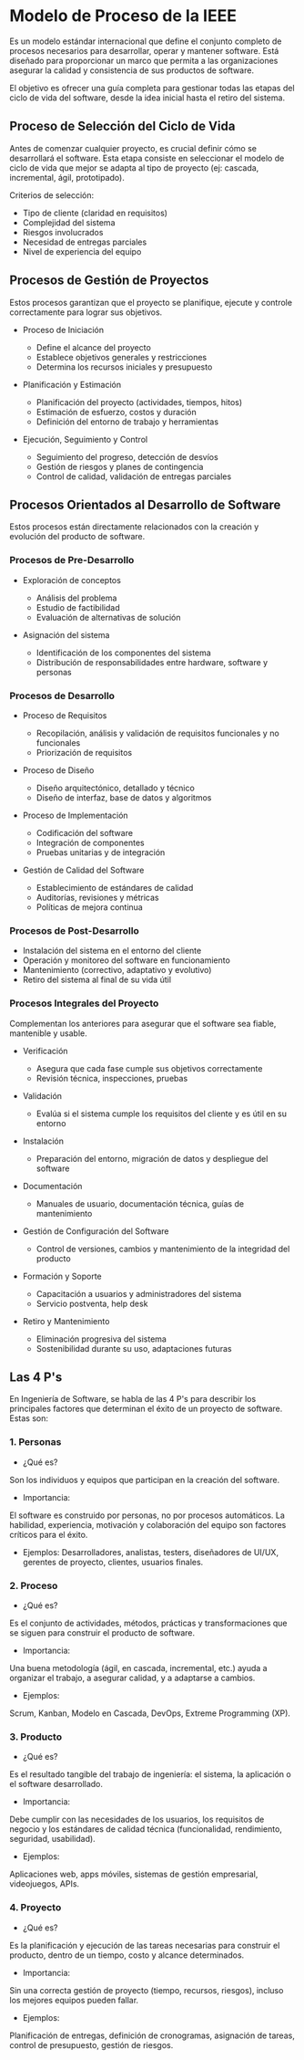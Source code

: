 # Modelo de Proceso de la IEEE

Es un modelo estándar internacional que define el conjunto completo de procesos necesarios para desarrollar, operar y mantener software. Está diseñado para proporcionar un marco que permita a las organizaciones asegurar la calidad y consistencia de sus productos de software.

El objetivo es ofrecer una guía completa para gestionar todas las etapas del ciclo de vida del software, desde la idea inicial hasta el retiro del sistema.

## Proceso de Selección del Ciclo de Vida

Antes de comenzar cualquier proyecto, es crucial definir cómo se desarrollará el software. Esta etapa consiste en seleccionar el modelo de ciclo de vida que mejor se adapta al tipo de proyecto (ej: cascada, incremental, ágil, prototipado).

Criterios de selección:

- Tipo de cliente (claridad en requisitos)
- Complejidad del sistema
- Riesgos involucrados
- Necesidad de entregas parciales
- Nivel de experiencia del equipo

## Procesos de Gestión de Proyectos

Estos procesos garantizan que el proyecto se planifique, ejecute y controle correctamente para lograr sus objetivos.

- Proceso de Iniciación
    - Define el alcance del proyecto
    - Establece objetivos generales y restricciones
    - Determina los recursos iniciales y presupuesto

- Planificación y Estimación
    - Planificación del proyecto (actividades, tiempos, hitos)
    - Estimación de esfuerzo, costos y duración
    - Definición del entorno de trabajo y herramientas

- Ejecución, Seguimiento y Control
    - Seguimiento del progreso, detección de desvíos
    - Gestión de riesgos y planes de contingencia
    - Control de calidad, validación de entregas parciales

## Procesos Orientados al Desarrollo de Software

Estos procesos están directamente relacionados con la creación y evolución del producto de software.

### Procesos de Pre-Desarrollo

- Exploración de conceptos
    - Análisis del problema
    - Estudio de factibilidad
    - Evaluación de alternativas de solución

- Asignación del sistema
    - Identificación de los componentes del sistema
    - Distribución de responsabilidades entre hardware, software y personas

### Procesos de Desarrollo

- Proceso de Requisitos
    - Recopilación, análisis y validación de requisitos funcionales y no funcionales
    - Priorización de requisitos

- Proceso de Diseño
    - Diseño arquitectónico, detallado y técnico
    - Diseño de interfaz, base de datos y algoritmos

- Proceso de Implementación
    - Codificación del software
    - Integración de componentes
    - Pruebas unitarias y de integración

- Gestión de Calidad del Software
    - Establecimiento de estándares de calidad
    - Auditorías, revisiones y métricas
    - Políticas de mejora continua

### Procesos de Post-Desarrollo

- Instalación del sistema en el entorno del cliente
- Operación y monitoreo del software en funcionamiento
- Mantenimiento (correctivo, adaptativo y evolutivo)
- Retiro del sistema al final de su vida útil

### Procesos Integrales del Proyecto

Complementan los anteriores para asegurar que el software sea fiable, mantenible y usable.

- Verificación
    - Asegura que cada fase cumple sus objetivos correctamente
    - Revisión técnica, inspecciones, pruebas

- Validación
    - Evalúa si el sistema cumple los requisitos del cliente y es útil en su entorno

- Instalación
    - Preparación del entorno, migración de datos y despliegue del software

- Documentación
    - Manuales de usuario, documentación técnica, guías de mantenimiento

- Gestión de Configuración del Software
    - Control de versiones, cambios y mantenimiento de la integridad del producto

- Formación y Soporte
    - Capacitación a usuarios y administradores del sistema
    - Servicio postventa, help desk

- Retiro y Mantenimiento
    - Eliminación progresiva del sistema
    - Sostenibilidad durante su uso, adaptaciones futuras

## Las 4 P's

En Ingeniería de Software, se habla de las 4 P's para describir los principales factores que determinan el éxito de un proyecto de software. Estas son:

### 1. Personas

- ¿Qué es?

Son los individuos y equipos que participan en la creación del software.

- Importancia:

El software es construido por personas, no por procesos automáticos. La habilidad, experiencia, motivación y colaboración del equipo son factores críticos para el éxito.

- Ejemplos:
Desarrolladores, analistas, testers, diseñadores de UI/UX, gerentes de proyecto, clientes, usuarios finales.

### 2. Proceso

- ¿Qué es?

Es el conjunto de actividades, métodos, prácticas y transformaciones que se siguen para construir el producto de software.

- Importancia:

Una buena metodología (ágil, en cascada, incremental, etc.) ayuda a organizar el trabajo, a asegurar calidad, y a adaptarse a cambios.

- Ejemplos:

Scrum, Kanban, Modelo en Cascada, DevOps, Extreme Programming (XP).

### 3. Producto

- ¿Qué es?

Es el resultado tangible del trabajo de ingeniería: el sistema, la aplicación o el software desarrollado.

- Importancia:

Debe cumplir con las necesidades de los usuarios, los requisitos de negocio y los estándares de calidad técnica (funcionalidad, rendimiento, seguridad, usabilidad).

- Ejemplos:

Aplicaciones web, apps móviles, sistemas de gestión empresarial, videojuegos, APIs.

### 4. Proyecto

- ¿Qué es?

Es la planificación y ejecución de las tareas necesarias para construir el producto, dentro de un tiempo, costo y alcance determinados.

- Importancia:

Sin una correcta gestión de proyecto (tiempo, recursos, riesgos), incluso los mejores equipos pueden fallar.

- Ejemplos:

Planificación de entregas, definición de cronogramas, asignación de tareas, control de presupuesto, gestión de riesgos.
